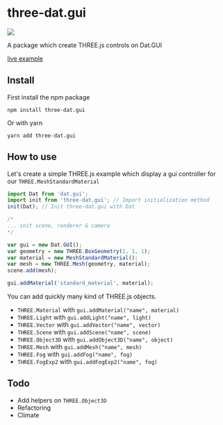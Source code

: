 # three-dat.gui

<a href="https://codeclimate.com/github/SolalDR/three-dat.gui/maintainability"><img src="https://api.codeclimate.com/v1/badges/db5b4da3972fef7fbad4/maintainability" /></a>

A package which create THREE.js controls on Dat.GUI

[live example](https://solaldr.github.io/three-dat.gui/)

## Install

First install the npm package

```
npm install three-dat.gui
```

Or with yarn

```
yarn add three-dat.gui
```

## How to use

Let's create a simple THREE.js example which display a gui controller for our `THREE.MeshStandardMaterial`

```javascript
import Dat from 'dat.gui';
import init from 'three-dat.gui'; // Import initialization method
init(Dat); // Init three-dat.gui with Dat

/* 
... init scene, renderer & camera
*/

var gui = new Dat.GUI();
var geometry = new THREE.BoxGeometry(1, 1, 1);
var material = new MeshStandardMaterial();
var mesh = new THREE.Mesh(geometry, material);
scene.add(mesh);

gui.addMaterial('standard_material', material);
```

You can add quickly many kind of THREE.js objects.

- `THREE.Material` with `gui.addMaterial("name", material)`
- `THREE.Light` with `gui.addLight("name", light)`
- `THREE.Vector` with `gui.addVector("name", vector)`
- `THREE.Scene` with `gui.addScene("name", scene)`
- `THREE.Object3D` with `gui.addObject3D("name", object)`
- `THREE.Mesh` with `gui.addMesh("name", mesh)`
- `THREE.Fog` with `gui.addFog("name", fog)`
- `THREE.FogExp2` with `gui.addFogExp2("name", fog)`

## Todo

- Add helpers on `THREE.Object3D`
- Refactoring
- Climate
